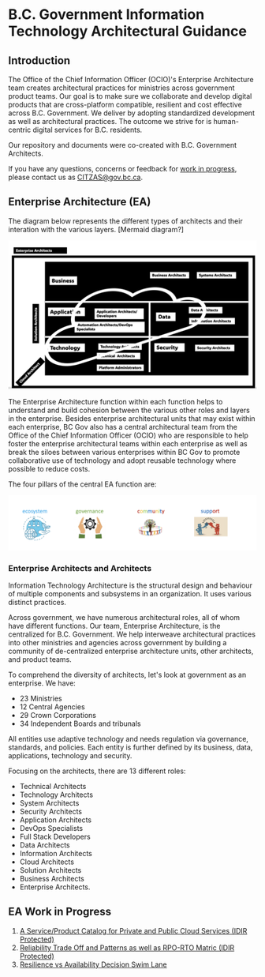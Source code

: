 # B.C. Government Information Technology Architectural Guidance

## Introduction 

The Office of the Chief Information Officer (OCIO)'s Enterprise Architecture team creates architectural practices for ministries across government product teams. Our goal is to make sure we collaborate and develop digital products that are cross-platform compatible, resilient and cost effective across B.C. Government. We deliver by adopting standardized development as well as architectural practices. The outcome we strive for is human-centric digital services for B.C. residents. 

Our repository and documents were co-created with B.C. Government Architects.

If you have any questions, concerns or feedback for [work in progress](#ea-work-in-progress), please contact us as [CITZAS@gov.bc.ca](mailto:CITZAS@gov.bc.ca).

## Enterprise Architecture (EA)

The diagram below represents the different types of architects and their interation with the various layers. [Mermaid diagram?]

![types of architects](assets/images/types-of-architects.png)

The Enterprise Architecture function within each function helps to understand and build cohesion between the various other roles and layers in the enterprise. Besides enterprise architectural units that may exist within each enterprise, BC Gov also has a central architectural team from the Office of the Chief Information Officer (OCIO) who are responsible to help foster the enterprise architectural teams within each enterprise as well as break the siloes between various enterprises within BC Gov to promote collaborative use of technology and adopt reusable technology where possible to reduce costs.

The four pillars of the central EA function are:

![pillars of EA](assets/images/pillars-of-EA.png)


### Enterprise Architects and Architects

Information Technology Architecture is the structural design and behaviour of multiple components and subsystems in an organization. It uses various distinct practices. 

Across government, we have numerous architectural roles, all of whom have different functions. Our team, Enterprise Architecture, is the centralized for B.C. Government. We help interweave architectural practices into other ministries and agencies across government by building a community of de-centralized enterprise architecture units, other architects, and product teams.

To comprehend the diversity of architects, let's look at government as an enterprise. We have: 

* 23 Ministries
* 12 Central Agencies
* 29 Crown Corporations
* 34 Independent Boards and tribunals

All entities use adaptive technology and needs regulation via governance, standards, and policies. Each entity is further defined by its business, data, applications, technology and security. 

Focusing on the architects, there are 13 different roles:

* Technical Architects
* Technology Architects
* System Architects
* Security Architects
* Application Architects
* DevOps Specialists
* Full Stack Developers
* Data Architects
* Information Architects
* Cloud Architects
* Solution Architects
* Business Architects
* Enterprise Architects.


## EA Work in Progress

1. [A Service/Product Catalog for Private and Public Cloud Services (IDIR Protected)](https://bcgov.sharepoint.com/:x:/r/teams/08374/Shared%20Documents/General/bcgov_product_catalog.xlsx?d=w4ba2a72f36f645629208db5f474795c2&csf=1&web=1&e=o4HiFl) 
2. [Reliability Trade Off and Patterns as well as RPO-RTO Matric (IDIR Protected)](https://bcgov.sharepoint.com/:x:/r/teams/08374/Shared%20Documents/General/rpo-rto-matrix.xlsx?d=w3875a6489a3b4e60b4c2588047897efd&csf=1&web=1&e=zeo0xW)
3. [Resilience vs Availability Decision Swim Lane](https://github.com/bcgov/architect-for-bcgov/blob/main/pictures/Chaos-FlowChart.jpg)
